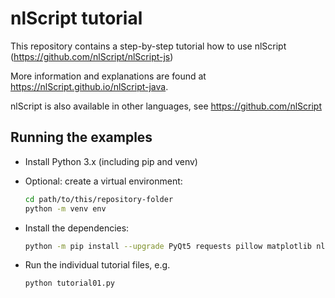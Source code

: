 # nlScript tutorial

This repository contains a step-by-step tutorial how to use nlScript (https://github.com/nlScript/nlScript-js)

More information and explanations are found at https://nlScript.github.io/nlScript-java.

nlScript is also available in other languages, see https://github.com/nlScript

## Running the examples

- Install Python 3.x (including pip and venv)

- Optional: create a virtual environment:
  ```bash
  cd path/to/this/repository-folder
  python -m venv env
  ```

- Install the dependencies:
  ```bash
  python -m pip install --upgrade PyQt5 requests pillow matplotlib nlScript
  ```

- Run the individual tutorial files, e.g.
  ```bash
  python tutorial01.py
  ```


